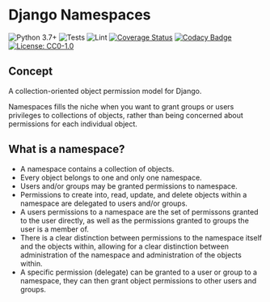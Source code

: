 # Django Namespaces

![Python 3.7+](https://img.shields.io/badge/python-3.7+-blue.svg)
![Tests](https://github.com/terjekv/hubuum/actions/workflows/tox.yml/badge.svg)
![Lint](https://github.com/terjekv/hubuum/actions/workflows/lint.yml/badge.svg)
[![Coverage Status](https://coveralls.io/repos/github/terjekv/django_namespaces/badge.svg?branch=main)](https://coveralls.io/github/terjekv/django_namespaces?branch=main)
[![Codacy Badge](https://app.codacy.com/project/badge/Grade/35503ba680e246ccb1f059d3646be7d0)](https://app.codacy.com/gh/terjekv/django_namespaces/dashboard?utm_source=gh&utm_medium=referral&utm_content=&utm_campaign=Badge_grade)
[![License: CC0-1.0](https://img.shields.io/badge/License-CC0_1.0-lightgrey.svg)](http://creativecommons.org/publicdomain/zero/1.0/)

## Concept

A collection-oriented object permission model for Django.

Namespaces fills the niche when you want to grant groups or users privileges to collections of objects, rather than being concerned about permissions for each individual object.

## What is a namespace?

- A namespace contains a collection of objects.
- Every object belongs to one and only one namespace.
- Users and/or groups may be granted permissions to namespace.
- Permissions to create into, read, update, and delete objects within a namespace are delegated to users and/or groups.
- A users permissions to a namespace are the set of permissons granted to the user directly, as well as the permissions granted to groups the user is a member of.
- There is a clear distinction between permissions to the namespace itself and the objects within, allowing for a clear distinction between administration of the namespace and administration of the objects within.
- A specific permission (delegate) can be granted to a user or group to a namespace, they can then grant object permissions to other users and groups.
